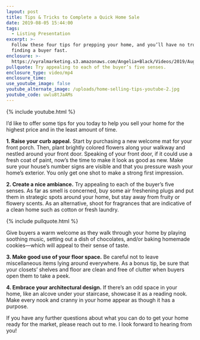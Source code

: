 ```yaml
---
layout: post
title: Tips & Tricks to Complete a Quick Home Sale
date: 2019-08-05 15:44:00
tags:
  - Listing Presentation
excerpt: >-
  Follow these four tips for prepping your home, and you’ll have no trouble
  finding a buyer fast.
enclosure: >-
  https://vyralmarketing.s3.amazonaws.com/Angelia+Black/Videos/2019/August/Tips+%26+Tricks+to+Complete+a+Quick+Home+Sale.mp4
pullquote: Try appealing to each of the buyer’s five senses.
enclosure_type: video/mp4
enclosure_time:
use_youtube_image: false
youtube_alternate_image: /uploads/home-selling-tips-youtube-2.jpg
youtube_code: uwlu8tJaAMs
---
```


{% include youtube.html %}

I’d like to offer some tips for you today to help you sell your home for the highest price and in the least amount of time.&nbsp;

**1\. Raise your curb appeal.** Start by purchasing a new welcome mat for your front porch. Then, plant brightly colored flowers along your walkway and nestled around your front door. Speaking of your front door, if it could use a fresh coat of paint, now’s the time to make it look as good as new. Make sure your house’s number signs are visible and that you pressure wash your home’s exterior. You only get one shot to make a strong first impression.&nbsp;

**2\. Create a nice ambiance.** Try appealing to each of the buyer’s five senses. As far as smell is concerned, buy some air freshening plugs and put them in strategic spots around your home, but stay away from fruity or flowery scents. As an alternative, shoot for fragrances that are indicative of a clean home such as cotton or fresh laundry.

{% include pullquote.html %}

Give buyers a warm welcome as they walk through your home by playing soothing music, setting out a dish of chocolates, and/or baking homemade cookies—which will appeal to their sense of taste.

**3\. Make good use of your floor space.** Be careful not to leave miscellaneous items lying around everywhere. As a bonus tip, be sure that your closets’ shelves and floor are clean and free of clutter when buyers open them to take a peek. &nbsp; &nbsp; &nbsp;

**4\. Embrace your architectural design.** If there’s an odd space in your home, like an alcove under your staircase, showcase it as a reading nook. Make every nook and cranny in your home appear as though it has a purpose.

If you have any further questions about what you can do to get your home ready for the market, please reach out to me. I look forward to hearing from you\!